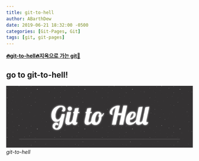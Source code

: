 ```yaml
---
title: git-to-hell
author: ABarthDew
date: 2019-06-21 18:32:00 -0500
categories: [Git-Pages, Git]
tags: [git, git-pages]
---
```


[**🔥git-to-hell🔥지옥으로 가는 git🌟**](https://www.mathjax.org/)

## go to git-to-hell!
![git-to-hell](assets/img/git/git-to-hell.PNG)
_git-to-hell_